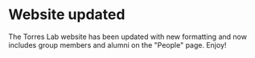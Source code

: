 # Website updated

The Torres Lab website has been updated with new formatting and now includes group members and alumni on the "People" page. Enjoy!

 
